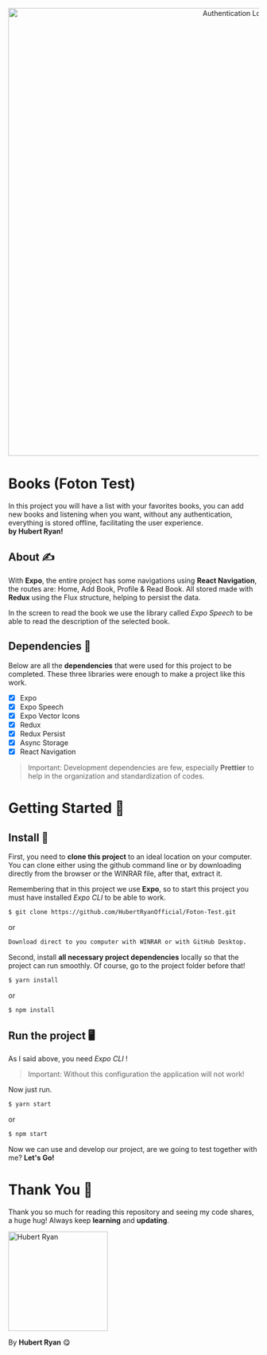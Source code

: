 <p align="center">
  <img src="https://user-images.githubusercontent.com/13947203/114562602-04ac2880-9c45-11eb-8f33-cc6637c475fb.png" width="900" title="Authentication Logo">
</p>

# Books (Foton Test)

In this project you will have a list with your favorites books, you can add new books and listening when you want, without any authentication, everything is stored offline, facilitating the user experience.<br/>**by Hubert Ryan!**

## About ✍

With **Expo**, the entire project has some navigations using **React Navigation**, the routes are: Home, Add Book, Profile & Read Book. All stored made with **Redux** using the Flux structure, helping to persist the data.

In the screen to read the book we use the library called _Expo Speech_ to be able to read the description of the selected book.

## Dependencies 🔧

Below are all the **dependencies** that were used for this project to be completed. These three libraries were enough to make a project like this work.

- [x] Expo
- [x] Expo Speech
- [x] Expo Vector Icons
- [x] Redux
- [x] Redux Persist
- [x] Async Storage
- [x] React Navigation

> Important: Development dependencies are few, especially **Prettier** to help in the organization and standardization of codes.

# Getting Started 🧨

## Install 🔌

First, you need to **clone this project** to an ideal location on your computer. You can clone either using the github command line or by downloading directly from the browser or the WINRAR file, after that, extract it.

Remembering that in this project we use **Expo**, so to start this project you must have installed _Expo CLI_ to be able to work.

```sh
$ git clone https://github.com/HubertRyanOfficial/Foton-Test.git
```

or

```sh
Download direct to you computer with WINRAR or with GitHub Desktop.
```

Second, install **all necessary project dependencies** locally so that the project can run smoothly. Of course, go to the project folder before that!

```sh
$ yarn install
```

or

```sh
$ npm install
```

## Run the project 🖥

As I said above, you need _Expo CLI_ !

> Important: Without this configuration the application will not work!

Now just run.

```sh
$ yarn start
```

or

```sh
$ npm start
```

Now we can use and develop our project, are we going to test together with me? **Let's Go!**

# Thank You 🎉

Thank you so much for reading this repository and seeing my code shares, a huge hug!
Always keep **learning** and **updating**.

<p align="left">
  <img src="https://imgur.com/RIfwVLj.png" width="200" title="Hubert Ryan">
</p>

By **Hubert Ryan** 😋
